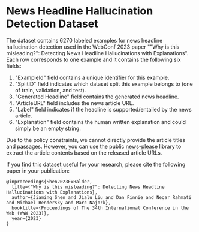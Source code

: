 # News Headline Hallucination Detection Dataset

The dataset contains 6270 labeled examples for news headline hallucination detection used in the WebConf 2023 paper ""Why is this misleading?": Detecting News Headline Hallucinations with Explanations". Each row corresponds to one example and it contains the following six fields:
1. "ExampleId" field contains a unique identifier for this example.
2. "SplitID" field indicates which dataset split this example belongs to (one of
   train, validation, and test).
3. "Generated Headline" field contains the generated news headline.
4. "ArticleURL" field includes the news article URL.
5. "Label" field indicates if the headline is supported/entailed by the news
   article.
6. "Explanation" field contains the human written explanation and could simply
   be an empty string.

Due to the policy constraints, we cannot directly provide the article titles and passages. However, you can use the public [news-please](https://github.com/fhamborg/news-please) library to extract the article contents based on the released article URLs. 

If you find this dataset useful for your research, please cite the following paper in your publication:

```
@inproceedings{Shen2023ExHalder,
  title={"Why is this misleading?": Detecting News Headline Hallucinations with Explanations},
  author={Jiaming Shen and Jialu Liu and Dan Finnie and Negar Rahmati and Michael Bendersky and Marc Najork},
  booktitle={Proceedings of The 34th International Conference in the Web (WWW 2023)},
  year={2023}
}
```
